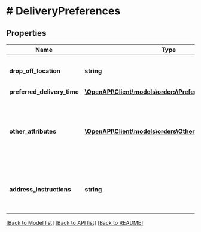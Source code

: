 # # DeliveryPreferences

## Properties

Name | Type | Description | Notes
------------ | ------------- | ------------- | -------------
**drop_off_location** | **string** | Drop-off location selected by the customer. | [optional]
**preferred_delivery_time** | [**\OpenAPI\Client\models\orders\PreferredDeliveryTime**](PreferredDeliveryTime.md) |  | [optional]
**other_attributes** | [**\OpenAPI\Client\models\orders\OtherDeliveryAttributes[]**](OtherDeliveryAttributes.md) | Enumerated list of miscellaneous delivery attributes associated with the shipping address. | [optional]
**address_instructions** | **string** | Building instructions, nearby landmark or navigation instructions. | [optional]

[[Back to Model list]](../../README.md#models) [[Back to API list]](../../README.md#endpoints) [[Back to README]](../../README.md)
